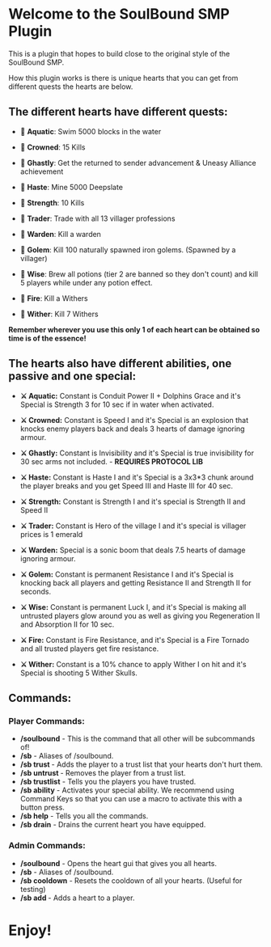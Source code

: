 # Welcome to the SoulBound SMP Plugin

This is a plugin that hopes to build close to the original style of the SoulBound SMP.

How this plugin works is there is unique hearts that you can get from different quests the hearts are below.

## The different hearts have different quests:

- 📜 **Aquatic**: Swim 5000 blocks in the water

- 📜 **Crowned**: 15 Kills

- 📜 **Ghastly**: Get the returned to sender advancement & Uneasy Alliance achievement

- 📜 **Haste**: Mine 5000 Deepslate

- 📜 **Strength**: 10 Kills

- 📜 **Trader**: Trade with all 13 villager professions

- 📜 **Warden**: Kill a warden

- 📜 **Golem**: Kill 100 naturally spawned iron golems. (Spawned by a villager)

- 📜 **Wise**: Brew all potions (tier 2 are banned so they don't count) and kill 5 players while under any potion effect.

- 📜 **Fire**: Kill a Withers

- 📜 **Wither**: Kill 7 Withers

                                                            
**Remember wherever you use this only 1 of each heart can be obtained so time is of the essence!**

## The hearts also have different abilities, one passive and one special:

- **⚔️ Aquatic:** Constant is Conduit Power II + Dolphins Grace and it's Special is Strength 3 for 10 sec if in water when activated.

- **⚔️ Crowned:** Constant is Speed I and it's Special is an explosion that knocks enemy players back and deals 3 hearts of damage ignoring armour.

- **⚔️ Ghastly:** Constant is Invisibility and it's Special is true invisibility for 30 sec arms not included. - **REQUIRES PROTOCOL LIB**

- **⚔️ Haste:** Constant is Haste I and it's Special is a 3x3*3 chunk around the player breaks and you get Speed III and Haste III for 40 sec.

- **⚔️ Strength:** Constant is Strength I and it's special is Strength II and Speed II

- **⚔️ Trader:** Constant is Hero of the village I and it's special is villager prices is 1 emerald

- **⚔️ Warden:** Special is a sonic boom that deals 7.5 hearts of damage ignoring armour.

- **⚔️ Golem:** Constant is permanent Resistance I and it's Special is knocking back all players and getting Resistance II and Strength II for seconds.

- **⚔️ Wise:** Constant is permanent Luck I, and it's Special is making all untrusted players glow around you as well as giving you Regeneration II and Absorption II for 10 sec.

- **⚔️ Fire:** Constant is Fire Resistance, and it's Special is a Fire Tornado and all trusted players get fire resistance.

- **⚔️ Wither:** Constant is a 10% chance to apply Wither I on hit and it's Special is shooting 5 Wither Skulls.
  


## Commands:

### Player Commands:

- **/soulbound** - This is the command that all other will be subcommands of!
- **/sb** - Aliases of /soulbound.
- **/sb trust <player>** - Adds the player to a trust list that your hearts don't hurt them.
- **/sb untrust <player>** - Removes the player from a trust list.
- **/sb trustlist** - Tells you the players you have trusted.
- **/sb ability** - Activates your special ability. We recommend using Command Keys so that you can use a macro to activate this with a button press.
- **/sb help** - Tells you all the commands.
- **/sb drain** - Drains the current heart you have equipped.

### Admin Commands:
- **/soulbound** - Opens the heart gui that gives you all hearts.
- **/sb** - Aliases of /soulbound.
- **/sb cooldown** - Resets the cooldown of all your hearts. (Useful for testing)
- **/sb add <player> <heart>** - Adds a heart to a player.

# Enjoy!
